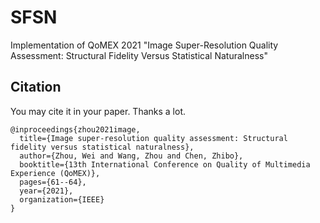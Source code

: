 # SFSN
 Implementation of QoMEX 2021 "Image Super-Resolution Quality Assessment: Structural Fidelity Versus Statistical Naturalness"

## Citation
You may cite it in your paper. Thanks a lot.

```
@inproceedings{zhou2021image,
  title={Image super-resolution quality assessment: Structural fidelity versus statistical naturalness},
  author={Zhou, Wei and Wang, Zhou and Chen, Zhibo},
  booktitle={13th International Conference on Quality of Multimedia Experience (QoMEX)},
  pages={61--64},
  year={2021},
  organization={IEEE}
}
```
